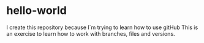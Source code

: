# hello-world
I create this repository because I´m trying to learn how to use gitHub
This is an exercise to learn how to work with branches, files and versions.
